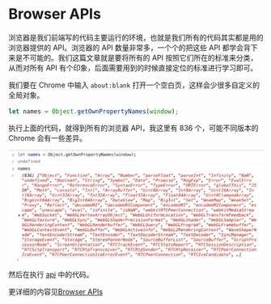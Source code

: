 # Browser APIs
浏览器是我们前端写的代码主要运行的环境，也就是我们所有的代码其实都是用的浏览器提供的 API。浏览器的 API 数量非常多，一个个的把这些 API 都学会背下来是不可能的。我们这篇文章就是要将所有的 API 按照它们所在的标准来分类，从而对所有 API 有个印象，后面需要用到的时候直接定位的标准进行学习即可。

我们要在 Chrome 中输入 `about:blank` 打开一个空白页，这样会少很多自定义的全局对象。

```js
let names = Object.getOwnPropertyNames(window);
```
执行上面的代码，就得到所有的浏览器 API，我这里有 836 个，可能不同版本的 Chrome 会有一些差异。

![all apis](https://github.com/wendraw/browser-apis/blob/master/all-apis.png)

然后在执行 [api](https://github.com/wendraw/browser-apis/blob/master/api.js) 中的代码。

更详细的内容见[Browser APIs](https://www.yuque.com/wendraw/fe/browser-api)
